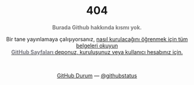 <h1 align="center">404</h1>

<p align="center"><strong style="color: #787878">Burada Github hakkında kısmı yok.</strong></p>

<p align="center">
Bir tane yayınlamaya çalışıyorsanız, <a href="https://www.youtube.com/watch?v=dQw4w9WgXcQ">nasıl kurulacağını öğrenmek için tüm belgeleri okuyun <br><strong style="color: #787880"> GitHub Sayfaları </strong> deponuz, kuruluşunuz veya kullanıcı hesabınız için.
</p>
<br>
<p align="center">
<a href="https://www.youtube.com/watch?v=dQw4w9WgXcQ">GitHub Durum</a> — <a href="https://www.youtube.com/watch?v=dQw4w9WgXcQ">@githubstatus</a>
</p>
